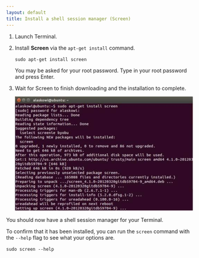 ```yaml
---
layout: default
title: Install a shell session manager (Screen)
---
```


1. Launch Terminal.

2. Install **Screen** via the `apt-get install` command.

    ```
    sudo apt-get install screen
    ```

    You may be asked for your root password. Type in your root password and press Enter.

3. Wait for Screen to finish downloading and the installation to complete.

    ![Installing Screen via Terminal](images/install_screen.jpg)

<div class="callout done" markdown="1">
You should now have a shell session manager for your Terminal.

To confirm that it has been installed, you can run the `screen` command with the `--help` flag to see what your options are.

```
sudo screen --help
```
</div>
